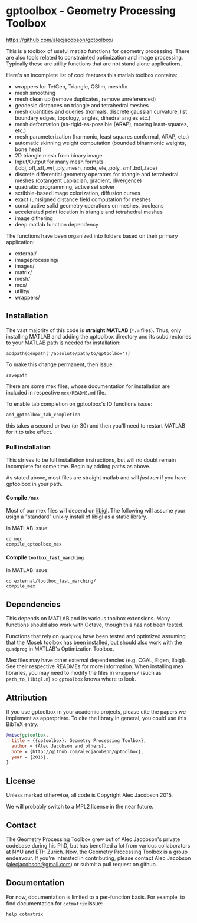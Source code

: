 gptoolbox - Geometry Processing Toolbox
=======================================

<https://github.com/alecjacobson/gptoolbox/>

This is a toolbox of useful matlab functions for geometry processing. There are
also tools related to constrainted optimization and image processing. Typically
these are utility functions that are not stand alone applications.

Here's an incomplete list of cool features this matlab toolbox contains:

- wrappers for TetGen, Triangle, QSlim, meshfix
- mesh smoothing
- mesh clean up (remove duplicates, remove unreferenced)
- geodesic distances on triangle and tetrahedral meshes
- mesh quantities and queries (normals, discrete gaussian curvature, list
  boundary edges, topology, angles, dihedral angles etc.)
- mesh deformation (as-rigid-as-possible (ARAP), moving least-squares, etc.)
- mesh parameterization (harmonic, least squares conformal, ARAP, etc.)
- automatic skinning weight computation (bounded biharmonic weights, bone heat)
- 2D triangle mesh from binary image
- Input/Output for many mesh formats
  (.obj,.off,.stl,.wrl,.ply,.mesh,.node,.ele,.poly,.smf,.bdl,.face)
- discrete differential geometry operators for triangle and tetrahedral meshes
  (cotangent Laplacian, gradient, divergence)
- quadratic programming, active set solver
- scribble-based image colorization, diffusion curves
- exact (un)signed distance field computation for meshes
- constructive solid geometry operations on meshes, booleans
- accelerated point location in triangle and tetrahedral meshes
- image dithering
- deep matlab function dependency

The functions have been organized into folders based on their primary
application:

- external/
- imageprocessing/
- images/
- matrix/
- mesh/
- mex/
- utility/
- wrappers/

## Installation ##
The vast majority of this code is __straight MATLAB__ (`*.m` files). Thus, only
installing MATLAB and adding the qptoolbox directory and its subdirectories to
your MATLAB path is needed for installation:

    addpath(genpath('/absolute/path/to/gptoolbox'))

To make this change permanent, then issue:

    savepath

There are some mex files, whose documentation for installation are included in
respective `mex/README.md` file.

To enable tab completion on gptoolbox's IO functions issue:

    add_gptoolbox_tab_completion

this takes a second or two (or 30) and then you'll need to restart MATLAB for
it to take effect.

### Full installation ###

This strives to be full installation instructions, but will no doubt remain
incomplete for some time. Begin by adding paths as above. 

As stated above, most files are straight matlab and will _just run_ if you have
gptoolbox in your path.

#### Compile `/mex` ####
Most of our mex files will depend on
[libigl](https://github.com/libigl/libigl). The following will assume your
usign a "standard" unix-y install of libigl as a static library.

In MATLAB issue:

    cd mex
    compile_qptoolbox_mex

#### Compile `toolbox_fast_marching` ####

In MATLAB issue:

    cd external/toolbox_fast_marching/
    compile_mex

## Dependencies ##
This depends on MATLAB and its various toolbox extensions. Many functions
should also work with Octave, though this has not been tested.

Functions that rely on `quadprog` have been tested and optimized assuming that
the Mosek toolbox has been installed, but should also work with the `quadprog`
in MATLAB's Optimization Toolbox.

Mex files may have other external dependencies (e.g. CGAL, Eigen, libigl). See
their respective READMEs for more information. When installing mex libraries, 
you may need to modify the files in `wrappers/` (such as `path_to_libigl.m`) so 
`gptoolbox` knows where to look.

## Attribution
If you use gptoolbox in your academic projects, please cite the papers we
implement as appropriate. To cite the library in general, you could use this
BibTeX entry:

```bibtex
@misc{gptoolbox,
  title = {{gptoolbox}: Geometry Processing Toolbox},
  author = {Alec Jacobson and others},
  note = {http://github.com/alecjacobson/gptoolbox},
  year = {2016},
}
```

## License ##
Unless marked otherwise, all code is Copyright Alec Jacobson 2015.

We will probably switch to a MPL2 license in the near future.

## Contact ##
The Geometry Processing Toolbox grew out of Alec Jacobson's private codebase
during his PhD, but has benefited a lot from various collaborators at NYU and
ETH Zurich. Now, the Geometry Processing Toolbox is a group endeavour. If
you're intersted in contributing, please contact Alec Jacobson
(alecjacobson@gmail.com) or submit a pull request on github.

## Documentation ##
For now, documentation is limited to a per-function basis. For example, to find
documentation for `cotmatrix` issue:

    help cotmatrix
